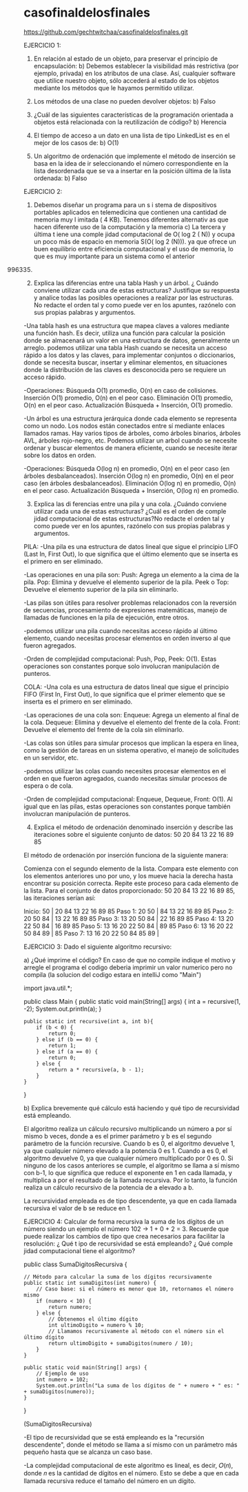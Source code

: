 # casofinaldelosfinales
https://github.com/gechtwitchaa/casofinaldelosfinales.git

EJERCICIO 1: 
1) En relación al estado de un objeto, para preservar el principio de encapsulación:
b) Debemos establecer la visibilidad más restrictiva (por ejemplo, privada) en los atributos
de una clase. Así, cualquier software que utilice nuestro objeto, sólo accederá al
estado de los objetos mediante los métodos que le hayamos permitido utilizar.

2) Los métodos de una clase no pueden devolver objetos:
   b) Falso

3) ¿Cuál de las siguientes características de la programación orientada a objetos está
relacionada con la reutilización de código?
b) Herencia

4) El tiempo de acceso a un dato en una lista de tipo LinkedList es en el mejor de los casos de:
b) O(1)

5) Un algoritmo de ordenación que implemente el método de inserción se basa en la idea de ir
seleccionando el número correspondiente en la lista desordenada que se va a insertar en la
posición última de la lista ordenada:
b) Falso


EJERCICIO 2: 
1) Debemos diseñar un programa para un s i stema de dispositivos portables
aplicados en telemedicina que contienen una cantidad de memoria muy
l imitada ( 4 KB). Tenemos diferentes alternativ as que hacen diferente uso de la
computación y la memoria
c) La tercera y última t iene una comple jidad computacional de O( log 2 ( N)) y
ocupa un poco más de espacio en memoria S(O( log 2 (N))).
ya que ofrece un buen equilibrio entre eficiencia computacional y el uso de memoria, lo que es muy importante para un sistema como el anterior

 996335.

2) Explica las diferencias entre una tabla Hash y un árbol. ¿ Cuándo conviene utilizar
cada una de estas estructuras? Justifique su respuesta y analice todas las
posibles operaciones a realizar por las estructuras. No redacte el orden tal y
como puede ver en los apuntes, razónelo con sus propias palabras y argumentos.

-Una tabla hash es una estructura que mapea claves a valores mediante una función hash. Es decir, utiliza una función para calcular la posición donde se almacenará un valor en una estructura de datos, generalmente un arreglo.
podemos utilizar una tabla Hash cuando se necesita un acceso rápido a los datos y las claves, para implementar conjuntos o diccionarios, donde se necesita buscar, insertar y eliminar elementos, en situaciones donde la distribución de las claves es desconocida pero se requiere un acceso rápido. 

-Operaciones:
Búsqueda O(1) promedio, O(n) en caso de colisiones.
Inserción O(1) promedio, O(n) en el peor caso.
Eliminación O(1) promedio, O(n) en el peor caso.
Actualización Búsqueda + Inserción, O(1) promedio.

-Un árbol es una estructura jerárquica donde cada elemento se representa como un nodo. Los nodos están conectados entre sí mediante enlaces llamados ramas. Hay varios tipos de árboles, como árboles binarios, árboles AVL, árboles rojo-negro, etc. 
Podemos utilizar un arbol cuando se necesite ordenar y buscar elementos de manera eficiente, cuando se necesite iterar sobre los datos en orden.

-Operaciones:
Búsqueda O(log n) en promedio, O(n) en el peor caso (en árboles desbalanceados).
Inserción O(log n) en promedio, O(n) en el peor caso (en árboles desbalanceados).
Eliminación O(log n) en promedio, O(n) en el peor caso.
Actualización Búsqueda + Inserción, O(log n) en promedio.


3) Explica las di ferencias entre una pila y una cola. ¿Cuándo conviene utilizar cada
una de estas estructuras? ¿Cuál es el orden de comple jidad computacional de
estas estructuras?No redacte el orden tal y como puede ver en los apuntes,
razónelo con sus propias palabras y argumentos.

PILA:
-Una pila es una estructura de datos lineal que sigue el principio LIFO (Last In, First Out), lo que significa que el último elemento que se inserta es el primero en ser eliminado.

-Las operaciones en una pila son:
Push: Agrega un elemento a la cima de la pila.
Pop: Elimina y devuelve el elemento superior de la pila.
Peek o Top: Devuelve el elemento superior de la pila sin eliminarlo.

-Las pilas son útiles para resolver problemas relacionados con la reversión de secuencias, procesamiento de expresiones matemáticas, manejo de llamadas de funciones en la pila de ejecución, entre otros.

-podemos utilizar una pila cuando necesitas acceso rápido al último elemento, cuando necesitas procesar elementos en orden inverso al que fueron agregados. 

-Orden de complejidad computacional: Push, Pop, Peek: O(1). Estas operaciones son constantes porque solo involucran manipulación de punteros.

COLA:
-Una cola es una estructura de datos lineal que sigue el principio FIFO (First In, First Out), lo que significa que el primer elemento que se inserta es el primero en ser eliminado.

-Las operaciones de una cola son:
Enqueue: Agrega un elemento al final de la cola.
Dequeue: Elimina y devuelve el elemento del frente de la cola.
Front: Devuelve el elemento del frente de la cola sin eliminarlo.

-Las colas son útiles para simular procesos que implican la espera en línea, como la gestión de tareas en un sistema operativo, el manejo de solicitudes en un servidor, etc.

-podemos utilizar las colas cuando necesites procesar elementos en el orden en que fueron agregados, cuando necesitas simular procesos de espera o de cola. 

-Orden de complejidad computacional: Enqueue, Dequeue, Front: O(1). Al igual que en las pilas, estas operaciones son constantes porque también involucran manipulación de punteros.




4) Explica el método de ordenación denominado inserción y describe las
iteraciones sobre el siguiente conjunto de datos:
50 20 84 13 22 16 89 85

El método de ordenación por inserción funciona de la siguiente manera:

Comienza con el segundo elemento de la lista.
Compara este elemento con los elementos anteriores uno por uno, y los mueve hacia la derecha hasta encontrar su posición correcta.
Repite este proceso para cada elemento de la lista.
Para el conjunto de datos proporcionado: 50 20 84 13 22 16 89 85, las iteraciones serían así:

Inicio: 50 | 20 84 13 22 16 89 85
Paso 1: 20 50 | 84 13 22 16 89 85
Paso 2: 20 50 84 | 13 22 16 89 85
Paso 3: 13 20 50 84 | 22 16 89 85
Paso 4: 13 20 22 50 84 | 16 89 85
Paso 5: 13 16 20 22 50 84 | 89 85
Paso 6: 13 16 20 22 50 84 89 | 85
Paso 7: 13 16 20 22 50 84 85 89 |





EJERCICIO 3: 
Dado el siguiente algoritmo recursivo:

a) ¿Qué imprime el código? En caso de que no compile indique el motivo y arregle el programa 
el codigo deberia imprimir un valor numerico pero no compila (la solucion del codigo estara en intelliJ como "Main")

import java.util.*;

public class Main {
    public static void main(String[] args) {
        int a = recursive(1, -2);
        System.out.println(a);
    }

    public static int recursive(int a, int b){
        if (b < 0) {
            return 0; 
        } else if (b == 0) {
            return 1;
        } else if (a == 0) {
            return 0;
        } else {
            return a * recursive(a, b - 1);
        }
    }
}


b) Explica brevemente qué cálculo está haciendo y qué tipo de recursividad está empleando.

El algoritmo realiza un cálculo recursivo multiplicando un número a por sí mismo b veces, donde a es el primer parámetro y b es el segundo parámetro de la función recursive.
Cuando b es 0, el algoritmo devuelve 1, ya que cualquier número elevado a la potencia 0 es 1.
Cuando a es 0, el algoritmo devuelve 0, ya que cualquier número multiplicado por 0 es 0.
Si ninguno de los casos anteriores se cumple, el algoritmo se llama a sí mismo con b-1, lo que significa que reduce el exponente en 1 en cada llamada, y multiplica a por el resultado de la llamada recursiva.
Por lo tanto, la función realiza un cálculo recursivo de la potencia de a elevado a b.

La recursividad empleada es de tipo descendente, ya que en cada llamada recursiva el valor de b se reduce en 1.


EJERCICIO 4: 
Calcular de forma recursiva la suma de los dígitos de un número siendo un ejemplo el número 102 ->
1 + 0 + 2 = 3. Recuerde que puede realizar los cambios de tipo que crea necesarios para facilitar la
resolución:
¿ Qué t ipo de recursividad se está empleando? ¿ Qué comple jidad computacional
tiene el algoritmo?

public class SumaDigitosRecursiva {

    // Método para calcular la suma de los dígitos recursivamente
    public static int sumaDigitos(int numero) {
        // Caso base: si el número es menor que 10, retornamos el número mismo
        if (numero < 10) {
            return numero;
        } else {
            // Obtenemos el último dígito
            int ultimoDigito = numero % 10;
            // Llamamos recursivamente al método con el número sin el último dígito
            return ultimoDigito + sumaDigitos(numero / 10);
        }
    }

    public static void main(String[] args) {
        // Ejemplo de uso
        int numero = 102;
        System.out.println("La suma de los dígitos de " + numero + " es: " + sumaDigitos(numero));
    }
}


(SumaDigitosRecursiva)

-El tipo de recursividad que se está empleando es la "recursión descendente", donde el método se llama a sí mismo con un parámetro más pequeño hasta que se alcanza un caso base.

-La complejidad computacional de este algoritmo es lineal, es decir, 𝑂(𝑛), donde 𝑛 es la cantidad de dígitos en el número. Esto se debe a que en cada llamada recursiva reduce el tamaño del número en un dígito.































